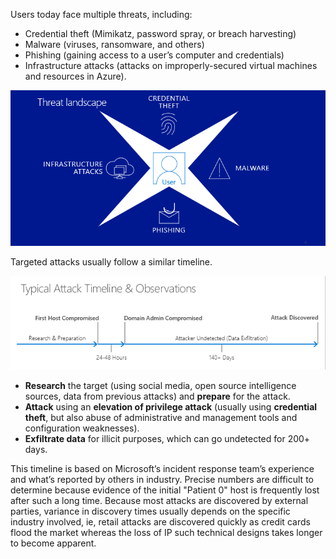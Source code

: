 Users today face multiple threats, including:

- Credential theft (Mimikatz, password spray, or breach harvesting)
- Malware (viruses, ransomware, and others)
- Phishing (gaining access to a user’s computer and credentials) 
- Infrastructure attacks (attacks on improperly-secured virtual machines and resources in Azure).

![Threat landscape](../media/threat-landscape.png)

Targeted attacks usually follow a similar timeline.

![Threat timeline](../media/threat-timeline.png)

- **Research** the target (using social media, open source intelligence sources, data from previous attacks) and **prepare** for the attack.
- **Attack** using an **elevation of privilege attack** (usually using **credential theft**, but also abuse of administrative and management tools and configuration weaknesses).
- **Exfiltrate data** for illicit purposes, which can go undetected for 200+ days.

This timeline is based on Microsoft’s incident response team’s experience and what’s reported by others in industry. Precise numbers are difficult to determine because evidence of the initial "Patient 0" host is frequently lost after such a long time. Because most attacks are discovered by external parties, variance in discovery times usually depends on the specific industry involved, ie, retail attacks are discovered quickly as credit cards flood the market whereas the loss of IP such technical designs takes longer to become apparent.